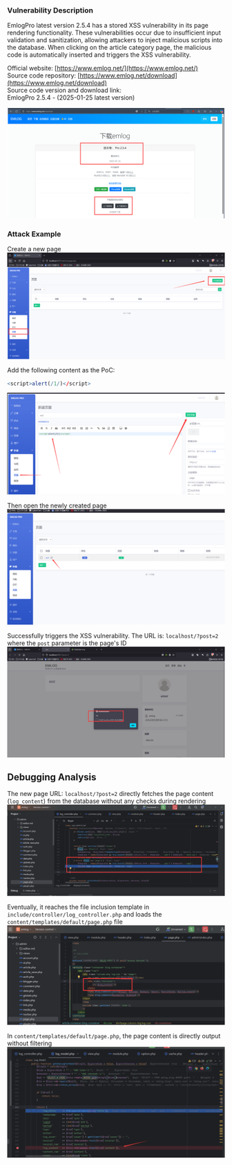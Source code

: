 ### Vulnerability Description  

EmlogPro latest version 2.5.4 has a stored XSS vulnerability in its page rendering functionality. These vulnerabilities occur due to insufficient input validation and sanitization, allowing attackers to inject malicious scripts into the database. When clicking on the article category page, the malicious code is automatically inserted and triggers the XSS vulnerability.

Official website: [https://www.emlog.net/](https://www.emlog.net/)  
Source code repository: [https://www.emlog.net/download](https://www.emlog.net/download)  
Source code version and download link:  
EmlogPro 2.5.4 - (2025-01-25 latest version)

![](./public/a.png)

### Attack Example  
Create a new page  
![](./pubic-xss/3-1.png)

Add the following content as the PoC:  
```r
<script>alert(/1/)</script>
```
![](./pubic-xss/3-2.png)

Then open the newly created page  
![](./pubic-xss/3-3.png)

Successfully triggers the XSS vulnerability. The URL is: `localhost/?post=2` where the `post` parameter is the page's ID  
![](./pubic-xss/3-4.png)

## Debugging Analysis

The new page URL: `localhost/?post=2` directly fetches the page content (`log_content`) from the database without any checks during rendering  
![](./pubic-xss/3-5.png)

Eventually, it reaches the file inclusion template in `include/controller/log_controller.php` and loads the `content/templates/default/page.php` file  
![](./pubic-xss/3-6.png)

In `content/templates/default/page.php`, the page content is directly output without filtering  
![](./pubic-xss/3-7.png)